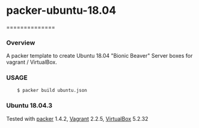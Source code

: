 # packer-ubuntu-18.04
==============
### Overview

A packer template to create Ubuntu 18.04 "Bionic Beaver" Server boxes for vagrant / VirtualBox.

### USAGE
```sh
    $ packer build ubuntu.json
```

### Ubuntu 18.04.3
Tested with [packer][] 1.4.2, [Vagrant][] 2.2.5, [VirtualBox][] 5.2.32

[Packer]: https://packer.io/
[Vagrant]: https://www.vagrantup.com/
[VirtualBox]: https://www.virtualbox.org/
